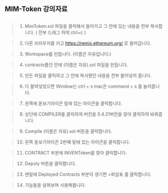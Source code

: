 ## MIM-Token 강의자료

##
> 1. MimToken.sol 파일을 클릭해서 들어가고 그 안에 있는 내용을 전부 복사합니다. ( 전부 드래그 하여 ctrl+c )

> 2. 다른 브라우저를 키고 https://remix.ethereum.org/ 로 들어갑니다.

> 3. Workspace를 만듭니다. (이름은 자유입니다.)

> 4. contracts폴던 안에 (이름은 자유).sol 파일을 만듭니다.

> 5. 만든 파일을 클릭하고 그 안에 복사했던 내용을 전부 붙어넣어 줍니다.

> 6. 다 붙여넣었으면 Window는 ctrl + s mac은 command + s 를 눌러줍니다.

> 7. 왼쪽에 돋보기아이콘 밑에 있는 아이콘을 클릭합니다.

> 8. 상단에 COMPILER를 클릭하여 버전을 0.4.21버전을 찾아 클릭하여 바꿔줍니다.

> 9. Compile (이름은 자유).sol 버튼을 클릭합니다.

> 10. 왼쪽 돋보기아이콘 2번째 밑에 있는 아이콘을 클릭합니다.

> 11. CONTRACT 부분에 INVENToken를 찾아 클릭합니다.

> 12. Depoly 버튼을 클릭합니다.

> 13. 맨밑에 Deployed Contracts 부분이 생기면 >화살표 를 클릭합니다.

> 14. 기능들을 살펴보며 사용해봅니다.







##
